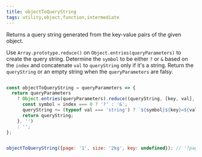 ```yaml
---
title: objectToQueryString
tags: utility,object,function,intermediate
---
```


Returns a query string generated from the key-value pairs of the given object.

Use `Array.prototype.reduce()` on `Object.entries(queryParameters)` to create the query string.
Determine the `symbol` to be either `?` or `&` based on the `index` and concatenate `val` to `queryString` only if it's a string.
Return the `queryString` or an empty string when the `queryParameters` are falsy.

```js

const objectToQueryString = queryParameters => {
  return queryParameters
    ? Object.entries(queryParameters).reduce((queryString, [key, val], index) => {
      const symbol = index === 0 ? '?' : '&';
      queryString += (typeof val === 'string') ? `${symbol}${key}=${val}` : '';
      return queryString;
    }, '')
    : '';
};
```

```js

objectToQueryString({page: '1', size: '2kg', key: undefined}); // '?page=1&size=2kg'
```
